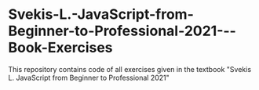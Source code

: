 # Svekis-L.-JavaScript-from-Beginner-to-Professional-2021---Book-Exercises
This repository contains code of all exercises given in the textbook "Svekis L. JavaScript from Beginner to Professional 2021"
